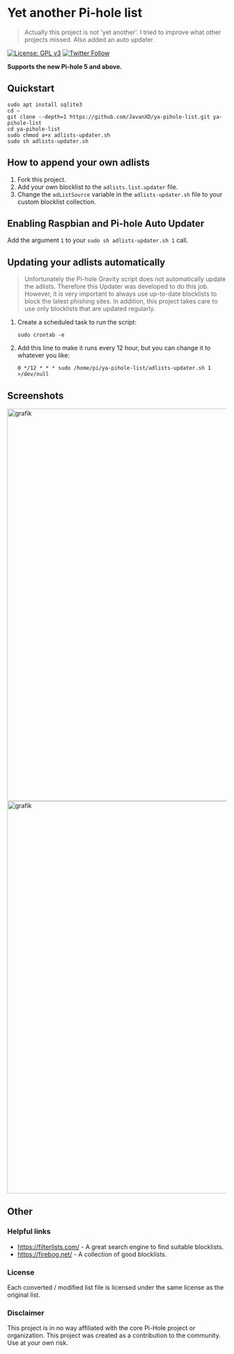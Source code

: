 # Yet another Pi-hole list

> Actually this project is not 'yet another'. I tried to improve what other projects missed. Also added an auto updater.

 [![License: GPL v3](https://img.shields.io/badge/License-GPLv3-blue.svg)](https://www.gnu.org/licenses/gpl-3.0) [![Twitter Follow](https://img.shields.io/twitter/follow/javanrasokat.svg?style=social&label=Follow)](https://twitter.com/intent/follow?screen_name=javanrasokat)

**Supports the new Pi-hole 5 and above.**

## Quickstart
```
sudo apt install sqlite3
cd ~
git clone --depth=1 https://github.com/JavanXD/ya-pihole-list.git ya-pihole-list
cd ya-pihole-list
sudo chmod a+x adlists-updater.sh
sudo sh adlists-updater.sh
```


## How to append your own adlists

1. Fork this project.
2. Add your own blocklist to the ``adlists.list.updater`` file.
3. Change the ``adListSource`` variable in the `adlists-updater.sh` file to your custom blocklist collection.


## Enabling Raspbian and Pi-hole Auto Updater

Add the argument `1` to your `sudo sh adlists-updater.sh 1` call. 

## Updating your adlists automatically

> Unfortunately the Pi-hole Gravity script does not automatically update the adlists. Therefore this Updater was developed to do this job. However, it is very important to always use up-to-date blocklists to block the latest phishing sites. In addition, this project takes care to use only blocklists that are updated regularly.


1. Create a scheduled task to run the script:

	```
	sudo crontab -e
	```

2. Add this line to make it runs every 12 hour, but you can change it to whatever you like:

	```
	0 */12 * * * sudo /home/pi/ya-pihole-list/adlists-updater.sh 1 >/dev/null
	```

## Screenshots
<img width="900" alt="grafik" src="https://user-images.githubusercontent.com/4342160/115691780-a5de6180-a35e-11eb-99d9-256b86d7b921.png">

<img width="900" alt="grafik" src="https://user-images.githubusercontent.com/4342160/115691582-7d566780-a35e-11eb-93e2-59c9c5fcbd65.png">


## Other

### Helpful links
* https://filterlists.com/ - A great search engine to find suitable blocklists.
* https://firebog.net/ - A collection of good blocklists.

### License
Each converted / modified list file is licensed under the same license as the original list.
### Disclaimer
This project is in no way affiliated with the core Pi-Hole project or organization. This project was created as a contribution to the community. Use at your own risk.
